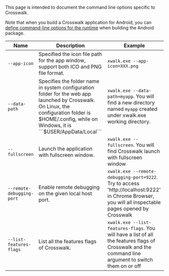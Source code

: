 This page is intended to document the command line options specific to Crosswalk.

Note that when you build a Crosswalk application for Android, you can [define command-line options for the runtime](Use-Chromium-command-lines-in-your-apps-on-Android) when building the Android package.

|   Name     |    Description     |     Example
-------------|--------------------|------------------
```--app-icon``` | Specified the icon file path for the app window, support both ICO and PNG file format. | ```xwalk.exe --app-icon=XXX.png``` 
```--data-path```  | Specifies the folder name in system configuration folder for the web app launched by Crosswalk. On Linux, the configuration folder is $HOME/.config, while on Windows, it is ```$USER/AppData/Local``` | ```xwalk.exe --data-path=myapp```. You will find a new directory named ```myapp``` created under xwalk.exe working directory. 
```--fullscreen``` | Launch the application with fullscreen window. | ```xwalk.exe --fullscreen```. You will find Crosswalk launch with fullscreen window
```--remote-debugging-port``` | Enable remote debugging on the given local host port. | ```xwalk.exe --remote-debugging-port=9222```. Try to access 'http://localhost:9222' in Chrome Browser, you will all inspectable pages opened by Crosswalk 
```--list-features-flags``` | List all the features flags of Crosswalk. | ```xwalk.exe --list-features-flags```. You will have a list of all the features flags of Crosswalk and the command line argument to switch them on or off